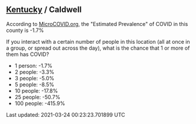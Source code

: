 
## [Kentucky](/united-states/kentucky) / Caldwell

According to [MicroCOVID.org](http://microcovid.org),
the "Estimated Prevalence" of COVID in this county is -1.7%

If you interact with a certain number of people in this location
(all at once in a group, or spread out across the day), what is the chance that
1 or more of them has COVID?

- 1 person: -1.7%
- 2 people: -3.3%
- 3 people: -5.0%
- 5 people: -8.5%
- 10 people: -17.8%
- 25 people: -50.7%
- 100 people: -415.9%

Last updated: 2021-03-24 00:23:23.701899 UTC
